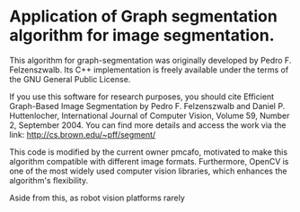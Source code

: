 # Application of Graph segmentation algorithm for image segmentation.

This algorithm for graph-segmentation was originally developed by Pedro F. Felzenszwalb. Its C++ implementation is freely available under the terms of the GNU General Public License.

If you use this software for research purposes, you should cite Efficient Graph-Based Image Segmentation by Pedro F. Felzenszwalb and Daniel P. Huttenlocher, International Journal of Computer Vision, Volume 59, Number 2, September 2004. You can find more details and access the work via the link: http://cs.brown.edu/~pff/segment/

This code is modified by the current owner pmcafo, motivated to make this algorithm compatible with different image formats. Furthermore, OpenCV is one of the most widely used computer vision libraries, which enhances the algorithm's flexibility.

Aside from this, as robot vision platforms rarely